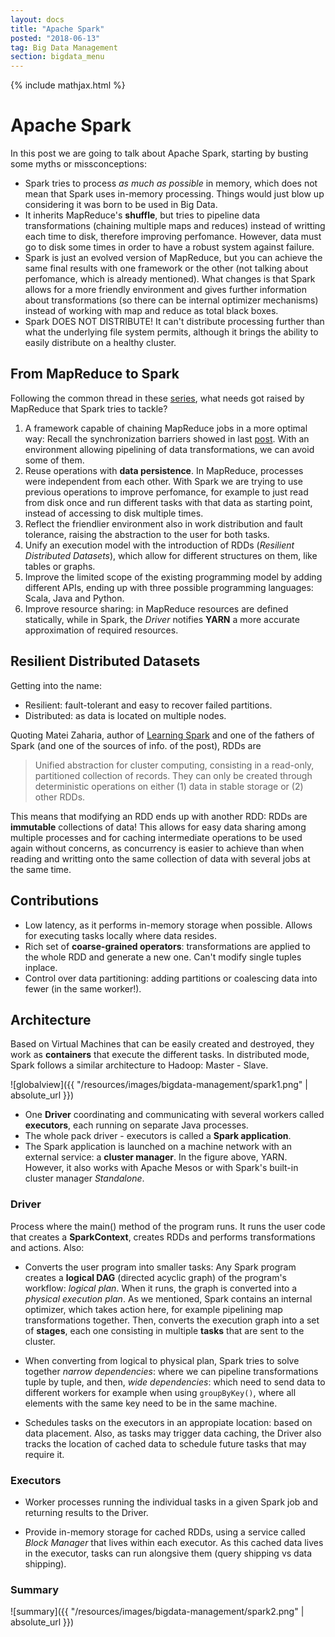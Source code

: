 ```yaml
---
layout: docs
title: "Apache Spark"
posted: "2018-06-13"
tag: Big Data Management
section: bigdata_menu
---
```


{% include mathjax.html %}

# Apache Spark

In this post we are going to talk about Apache Spark, starting by busting some myths or missconceptions:

* Spark tries to process *as much as possible* in memory, which does not mean that Spark uses in-memory processing. Things would just blow up considering it was born to be used in Big Data.
* It inherits MapReduce's **shuffle**, but tries to pipeline data transformations (chaining multiple maps and reduces) instead of writting each time to disk, therefore improving perfomance. However, data must go to disk some times in order to have a robust system against failure.
* Spark is just an evolved version of MapReduce, but you can achieve the same final results with one framework or the other (not talking about perfomance, which is already mentioned). What changes is that Spark allows for a more friendly environment and gives further information about transformations (so there can be internal optimizer mechanisms) instead of working with map and reduce as total black boxes.
* Spark DOES NOT DISTRIBUTE! It can't distribute processing further than what the underlying file system permits, although it brings the ability to easily distribute on a healthy cluster.

## From MapReduce to Spark

Following the common thread in these [series](https://pmbrull.github.io/microsite/content/bigdata.html), what needs got raised by MapReduce that Spark tries to tackle?

1. A framework capable of chaining MapReduce jobs in a more optimal way: Recall the synchronization barriers showed in last [post](https://pmbrull.github.io/microsite/content/bigdata/mapreduce-ii.html). With an environment allowing pipelining of data transformations, we can avoid some of them.
2. Reuse operations with **data persistence**. In MapReduce, processes were independent from each other. With Spark we are trying to use previous operations to improve perfomance, for example to just read from disk once and run different tasks with that data as starting point, instead of accessing to disk multiple times.  
3. Reflect the friendlier environment also in work distribution and fault tolerance, raising the abstraction to the user for both tasks.
4. Unify an execution model with the introduction of RDDs (*Resilient Distributed Datasets*), which allow for different structures on them, like tables or graphs.
5. Improve the limited scope of the existing programming model by adding different APIs, ending up with three possible programming languages: Scala, Java and Python.
6. Improve resource sharing: in MapReduce resources are defined statically, while in Spark, the *Driver* notifies **YARN** a more accurate approximation of required resources.

## Resilient Distributed Datasets

Getting into the name:

* Resilient: fault-tolerant and easy to recover failed partitions.
* Distributed: as data is located on multiple nodes.

Quoting Matei Zaharia, author of [Learning Spark](http://shop.oreilly.com/product/0636920028512.do) and one of the fathers of Spark (and one of the sources of info. of the post), RDDs are

> Unified abstraction for cluster computing, consisting in a read-only, partitioned collection of records. They can only be created through deterministic operations on either (1) data in stable storage or (2) other RDDs.

This means that modifying an RDD ends up with another RDD: RDDs are **immutable** collections of data! This allows for easy data sharing among multiple processes and for caching intermediate operations to be used again without concerns, as concurrency is easier to achieve than when reading and writting onto the same collection of data with several jobs at the same time.

## Contributions

* Low latency, as it performs in-memory storage when possible. Allows for executing tasks locally where data resides.
* Rich set of **coarse-grained operators**: transformations are applied to the whole RDD and generate a new one. Can't modify single tuples inplace.
* Control over data partitioning: adding partitions or coalescing data into fewer (in the same worker!).

## Architecture

Based on Virtual Machines that can be easily created and destroyed, they work as **containers** that execute the different tasks. In distributed mode, Spark follows a similar architecture to Hadoop: Master - Slave.

![globalview]({{ "/resources/images/bigdata-management/spark1.png" | absolute_url }})

* One **Driver** coordinating and communicating with several workers called **executors**, each running on separate Java processes.
* The whole pack driver - executors is called a **Spark application**.
* The Spark application is launched on a machine network with an external service: a **cluster manager**. In the figure above, YARN. However, it also works with Apache Mesos or with Spark's built-in cluster manager *Standalone*.

### Driver

Process where the main() method of the program runs. It runs the user code that creates a **SparkContext**, creates RDDs and performs transformations and actions. Also:

* Converts the user program into smaller tasks: Any Spark program creates a **logical DAG** (directed acyclic graph) of the program's workflow: *logical plan*. When it runs, the graph is converted into a *physical execution plan*. As we mentioned, Spark contains an internal optimizer, which takes action here, for example pipelining map transformations together. Then, converts the execution graph into a set of **stages**, each one consisting in multiple **tasks** that are sent to the cluster.

* When converting from logical to physical plan, Spark tries to solve together *narrow dependencies*: where we can pipeline transformations tuple by tuple,  and then, *wide dependencies*: which need to send data to different workers for example when using ```groupByKey()```, where all elements with the same key need to be in the same machine.

* Schedules tasks on the executors in an appropiate location: based on data placement. Also, as tasks may trigger data caching, the Driver also tracks the location of cached data to schedule future tasks that may require it.

### Executors

* Worker processes running the individual tasks in a given Spark job and returning results to the Driver.

* Provide in-memory storage for cached RDDs, using a service called *Block Manager* that lives within each executor. As this cached data lives in the executor, tasks can run alongsive them (query shipping vs data shipping).


### Summary 

![summary]({{ "/resources/images/bigdata-management/spark2.png" | absolute_url }})
